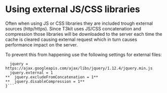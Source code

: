 # Using external JS/CSS libraries

Often when using JS or CSS libraries they are included trough external sources (http/https). Since T3kit uses JS/CSS concatenation and compression those libraries will be downloaded to the  server each time the cache is cleared causing external request which in turn causes performance impact on the server. 

To prevent this from happening use the following settings for external files:

```includeJS {
  jquery = https://ajax.googleapis.com/ajax/libs/jquery/1.12.4/jquery.min.js
  jquery.external = 1
**  jquery.excludeFromConcatenation = 1**
**  jquery.disableCompression = 1**
}```